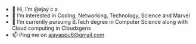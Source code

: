 - 👋 Hi, I’m @ajay c a
- 👀 I’m interested in Coding, Networking, Technology, Science and Marvel
- 🌱 I’m currently pursuing B.Tech degree in Computer Science along with Cloud computing in Cloudxgens
- 📫 Ping me on ajayappu6@gmail.com

<!---
ajay-ca/ajay-ca is a ✨ special ✨ repository because its `README.md` (this file) appears on your GitHub profile.
You can click the Preview link to take a look at your changes.
--->
